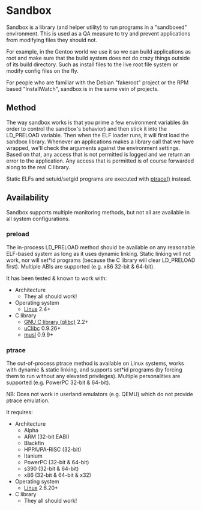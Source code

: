 # Sandbox

Sandbox is a library (and helper utility) to run programs in a "sandboxed"
environment.  This is used as a QA measure to try and prevent applications from
modifying files they should not.

For example, in the Gentoo world we use it so we can build applications as root
and make sure that the build system does not do crazy things outside of its
build directory.  Such as install files to the live root file system or modify
config files on the fly.

For people who are familiar with the Debian "fakeroot" project or the RPM based
"InstallWatch", sandbox is in the same vein of projects.

## Method

The way sandbox works is that you prime a few environment variables (in order
to control the sandbox's behavior) and then stick it into the LD_PRELOAD
variable.  Then when the ELF loader runs, it will first load the sandbox
library.  Whenever an applications makes a library call that we have wrapped,
we'll check the arguments against the environment settings.  Based on that, any
access that is not permitted is logged and we return an error to the
application.  Any access that is permitted is of course forwarded along to the
real C library.

Static ELFs and setuid/setgid programs are executed with
[ptrace()](https://man7.org/linux/man-pages/man2/ptrace.2.html) instead.

## Availability

Sandbox supports multiple monitoring methods, but not all are available in all
system configurations.

### preload

The in-process LD_PRELOAD method should be available on any reasonable ELF-based
system as long as it uses dynamic linking.  Static linking will not work, nor
will set*id programs (because the C library will clear LD_PRELOAD first).
Multiple ABIs are supported (e.g. x86 32-bit & 64-bit).

It has been tested & known to work with:
* Architecture
  * They all should work!
* Operating system
  * [Linux](https://kernel.org/) 2.4+
* C library
  * [GNU C library (glibc)](https://www.gnu.org/software/libc/) 2.2+
  * [uClibc](https://uclibc.org/) 0.9.26+
  * [musl](https://musl.libc.org/) 0.9.9+

### ptrace

The out-of-process ptrace method is available on Linux systems, works with
dynamic & static linking, and supports set*id programs (by forcing them to run
without any elevated privileges).  Multiple personalities are supported (e.g.
PowerPC 32-bit & 64-bit).

NB: Does not work in userland emulators (e.g. QEMU) which do not provide ptrace
emulation.

It requires:
* Architecture
  * Alpha
  * ARM (32-bit EABI)
  * Blackfin
  * HPPA/PA-RISC (32-bit)
  * Itanium
  * PowerPC (32-bit & 64-bit)
  * s390 (32-bit & 64-bit)
  * x86 (32-bit & 64-bit & x32)
* Operating system
  * [Linux](https://kernel.org/) 2.6.20+
* C library
  * They all should work!
